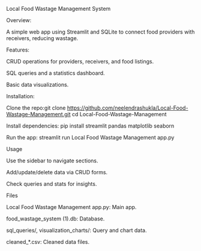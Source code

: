 Local Food Wastage Management System

Overview:

A simple web app using Streamlit and SQLite to connect food providers with receivers, reducing wastage.

Features:

CRUD operations for providers, receivers, and food listings.

SQL queries and a statistics dashboard.

Basic data visualizations.

Installation:

Clone the repo:git clone https://github.com/neelendrashukla/Local-Food-Wastage-Management.git
cd Local-Food-Wastage-Management


Install dependencies: pip install streamlit pandas matplotlib seaborn


Run the app: streamlit run Local Food Wastage Management app.py



Usage

Use the sidebar to navigate sections.

Add/update/delete data via CRUD forms.

Check queries and stats for insights.

Files

Local Food Wastage Management app.py: Main app.

food_wastage_system (1).db: Database.

sql_queries/, visualization_charts/: Query and chart data.

cleaned_*.csv: Cleaned data files.

